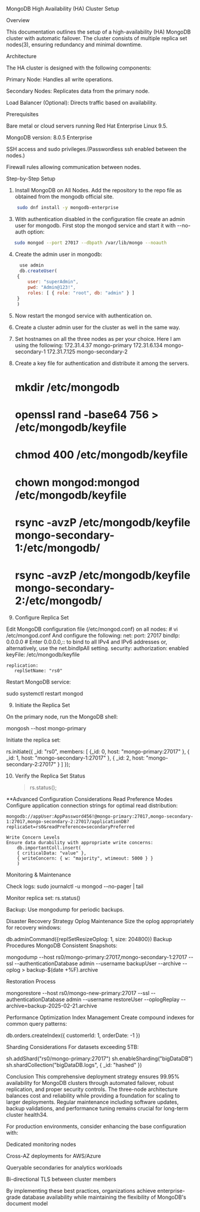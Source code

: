 MongoDB High Availability (HA) Cluster Setup

Overview

This documentation outlines the setup of a high-availability (HA) MongoDB cluster with automatic failover. The cluster consists of multiple replica set nodes(3), ensuring redundancy and minimal downtime.

Architecture

The HA cluster is designed with the following components:

Primary Node: Handles all write operations.

Secondary Nodes: Replicates data from the primary node.

Load Balancer (Optional): Directs traffic based on availability.

Prerequisites

Bare metal or cloud servers running Red Hat Enterprise Linux 9.5.

MongoDB version: 8.0.5 Enterprise

SSH access and sudo privileges.(Passwordless ssh enabled between the nodes.)


Firewall rules allowing communication between nodes.

Step-by-Step Setup

1. Install MongoDB on All Nodes. Add the repository to the repo file as obtained from the mongodb official site.	
```bash
	sudo dnf install -y mongodb-enterprise
```

3. With authentication disabled in the configuration file create an admin user for mongodb.
First stop the mongod service and start it with --no-auth option:
 ```bash
	sudo mongod --port 27017 --dbpath /var/lib/mongo --noauth
 ```	
4. Create the admin user in mongodb:
```javascript	
 	 use admin
	 db.createUser(
	{
		user: "superAdmin",
		pwd: "Admin@123!",
		roles: [ { role: "root", db: "admin" } ]	
	}
	)
 ```	
5. Now restart the mongod service with authentication on.

6. Create a cluster admin user for the cluster as well in the same way.

7. Set hostnames on all the three nodes as per your choice. Here I am using the following:
	172.31.4.37 mongo-primary
	172.31.6.134 mongo-secondary-1
	172.31.7.125 mongo-secondary-2

8. Create a key file for authentication and distribute it among the servers.
	# mkdir /etc/mongodb
	# openssl rand -base64 756 > /etc/mongodb/keyfile
	# chmod 400 /etc/mongodb/keyfile
	# chown mongod:mongod /etc/mongodb/keyfile
	# rsync -avzP /etc/mongodb/keyfile mongo-secondary-1:/etc/mongodb/
	# rsync -avzP /etc/mongodb/keyfile mongo-secondary-2:/etc/mongodb/

9. Configure Replica Set

Edit MongoDB configuration file (/etc/mongod.conf) on all nodes:
	# vi /etc/mongod.conf
And configure the following:
	net:
	  port: 27017
	  bindIp: 0.0.0.0  # Enter 0.0.0.0,:: to bind to all IPv4 and IPv6 addresses or, alternatively, use the net.bindIpAll setting.
	security:
	   authorization: enabled
	   keyFile: /etc/mongodb/keyfile

	replication:
	   replSetName: "rs0"

Restart MongoDB service:

sudo systemctl restart mongod

9. Initiate the Replica Set

On the primary node, run the MongoDB shell:

mongosh --host mongo-primary

Initiate the replica set:

rs.initiate({
  _id: "rs0",
  members: [
    {_id: 0, host: "mongo-primary:27017" },
    { _id: 1, host: "mongo-secondary-1:27017" },
    { _id: 2, host: "mongo-secondary-2:27017" }
  ]
});

10. Verify the Replica Set Status

	> rs.status();


**Advanced Configuration Considerations
	Read Preference Modes
	Configure application connection strings for optimal read distribution:

	mongodb://appUser:AppPassword456!@mongo-primary:27017,mongo-secondary-1:27017,mongo-secondary-2:27017/applicationDB?replicaSet=rs0&readPreference=secondaryPreferred
	
	Write Concern Levels
	Ensure data durability with appropriate write concerns:
		db.importantColl.insert(
		{ criticalData: "value" },
		{ writeConcern: { w: "majority", wtimeout: 5000 } }
		)

Monitoring & Maintenance

Check logs: sudo journalctl -u mongod --no-pager | tail

Monitor replica set: rs.status()

Backup: Use mongodump for periodic backups.

Disaster Recovery Strategy
Oplog Maintenance
Size the oplog appropriately for recovery windows:


db.adminCommand({replSetResizeOplog: 1, size: 204800})
Backup Procedures
MongoDB Consistent Snapshots:


mongodump --host rs0/mongo-primary:27017,mongo-secondary-1:27017 --ssl --authenticationDatabase admin --username backupUser --archive --oplog > backup-$(date +%F).archive

Restoration Process

mongorestore --host rs0/mongo-new-primary:27017 --ssl --authenticationDatabase admin --username restoreUser --oplogReplay --archive=backup-2025-02-21.archive

Performance Optimization
Index Management
Create compound indexes for common query patterns:

db.orders.createIndex({ customerId: 1, orderDate: -1 })

Sharding Considerations
For datasets exceeding 5TB:

sh.addShard("rs0/mongo-primary:27017")
sh.enableSharding("bigDataDB")
sh.shardCollection("bigDataDB.logs", { _id: "hashed" })


Conclusion
This comprehensive deployment strategy ensures 99.95% availability for MongoDB clusters through automated failover, robust replication, and proper security controls. The three-node architecture balances cost and reliability while providing a foundation for scaling to larger deployments. Regular maintenance including software updates, backup validations, and performance tuning remains crucial for long-term cluster health34.

For production environments, consider enhancing the base configuration with:

Dedicated monitoring nodes

Cross-AZ deployments for AWS/Azure

Queryable secondaries for analytics workloads

Bi-directional TLS between cluster members

By implementing these best practices, organizations achieve enterprise-grade database availability while maintaining the flexibility of MongoDB's document model

